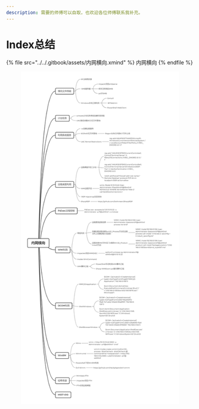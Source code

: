```yaml
---
description: 需要的师傅可以自取，也欢迎各位师傅联系我补充。
---
```


# Index总结

{% file src="../../.gitbook/assets/内网横向.xmind" %}
内网横向
{% endfile %}

<figure><img src="../../.gitbook/assets/1.png" alt=""><figcaption></figcaption></figure>
